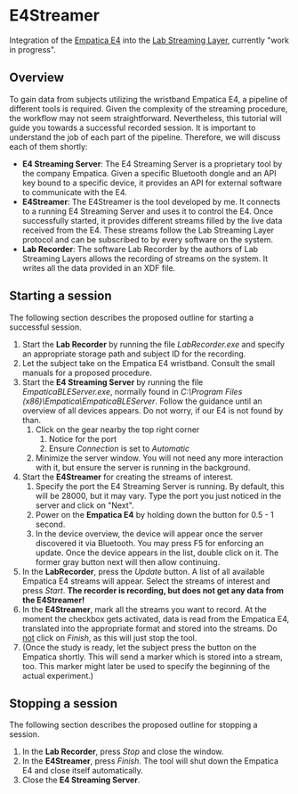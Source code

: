 # E4Streamer
Integration of the [Empatica E4](https://www.empatica.com/research/e4/) into the [Lab Streaming Layer](https://github.com/sccn/labstreaminglayer), currently "work in progress".

## Overview
To gain data from subjects utilizing the wristband Empatica E4, a pipeline of different tools is required. Given the complexity of the streaming procedure, the workflow may not seem straightforward. Nevertheless, this tutorial will guide you towards a successful recorded session. It is important to understand the job of each part of the pipeline. Therefore, we will discuss each of them shortly:
- **E4 Streaming Server**: The E4 Streaming Server is a proprietary tool by the company Empatica. Given a specific Bluetooth dongle and an API key bound to a specific device, it provides an API for external software to communicate with the E4.
- **E4Streamer**: The E4Streamer is the tool developed by me. It connects to a running E4 Streaming Server and uses it to control the E4. Once successfully started, it provides different streams filled by the live data received from the E4. These streams follow the Lab Streaming Layer protocol and can be subscribed to by every software on the system.
- **Lab Recorder**: The software Lab Recorder by the authors of Lab Streaming Layers allows the recording of streams on the system. It writes all the data provided in an XDF file.

## Starting a session
The following section describes the proposed outline for starting a successful session.
1. Start the **Lab Recorder** by running the file *LabRecorder.exe* and specify an appropriate storage path and subject ID for the recording.
2. Let the subject take on the Empatica E4 wristband. Consult the small manuals for a proposed procedure.
3. Start the **E4 Streaming Server** by running the file *EmpaticaBLEServer.exe*, normally found in *C:\Program Files (x86)\Empatica\EmpaticaBLEServer*. Follow the guidance until an overview of all devices appears. Do not worry, if our E4 is not found by than. 
	1. Click on the gear nearby the top right corner 
		1. Notice for the port
		2. Ensure *Connection* is set to *Automatic*
	2. Minimize the server window. You will not need any more interaction with it, but ensure the server is running in the background.
4. Start the **E4Streamer** for creating the streams of interest.
	1. Specify the port the E4 Streaming Server is running. By default, this will be 28000, but it may vary. Type the port you just noticed in the server and click on "Next".
	2. Power on the **Empatica E4** by holding down the button for 0.5 - 1 second.
	3. In the device overview, the device will appear once the server discovered it via Bluetooth. You may press F5 for enforcing an update. Once the device appears in the list, double click on it. The former gray button next will then allow continuing.
5. In the **LabRecorder**, press the *Update* button. A list of all available Empatica E4 streams will appear. Select the streams of interest and press *Start*. **The recorder is recording, but does not get any data from the E4Streamer!**
6. In the **E4Streamer**, mark all the streams you want to record. At the moment the checkbox gets activated, data is read from the Empatica E4, translated into the appropriate format and stored into the streams. Do <u>not</u> click on *Finish*, as this will just stop the tool.
7. (Once the study is ready, let the subject press the button on the Empatica shortly. This will send a marker which is stored into a stream, too. This marker might later be used to specify the beginning of the actual experiment.)

## Stopping a session
The following section describes the proposed outline for stopping a session.
1. In the **Lab Recorder**, press *Stop* and close the window.
2. In the **E4Streamer**, press *Finish*. The tool will shut down the Empatica E4 and close itself automatically.
3. Close the **E4 Streaming Server**.
